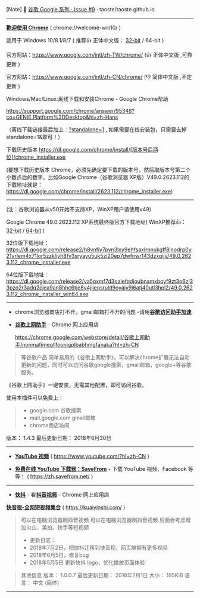 [Note] 🚀 [谷歌 Google 系列 · Issue #9](https://github.com/taoste/taoste.github.io/issues/9) · taoste/taoste.github.io

 -------------------------------------------
 
 [**歡迎使用 Chrome**](chrome://welcome-win10/)  ( chrome://welcome-win10/ )
 

适用于 Windows 10/8.1/8/7 ( 推荐👍 正体中文版： [32-bit](https://dl.google.com/tag/s/appguid%3D%7B8A69D345-D564-463C-AFF1-A69D9E530F96%7D%26iid%3D%7BCEEEAD0E-904A-E0EB-B655-AD430A6C79FA%7D%26lang%3Dzh-TW%26browser%3D3%26usagestats%3D0%26appname%3DGoogle%2520Chrome%26needsadmin%3Dprefers%26ap%3D-statsdef_1/update2/installers/ChromeSetup.exe) / 64-bit )

官方网站：https://www.google.com/intl/zh-TW/chrome/ (👍 正体中文版 ,可靠更新 )

官方网站：https://www.google.com/intl/zh-CN/chrome/ (👎 简体中文版 ,不定更新 )
 

Windows/Mac/Linux:离线下载和安装Chrome - Google Chrome帮助
 
https://support.google.com/chrome/answer/95346?co=GENIE.Platform%3DDesktop&hl=zh-Hans

（离线下载链接最后加上：[?standalone=1](https://support.google.com/chrome/answer/95346?co=GENIE.Platform%3DDesktop&hl=zh-Hans?standalone=1) , 如果需要在线安装包，只需要去掉standalone=1&即可！）



下载历史版本 https://dl.google.com/chrome/install/[版本号后两位]/chrome_installer.exe

(要想下载历史版本 Chrome，必须先确定要下载的版本号，然后取版本号第二个小数点后的数字。比如Google Chrome（谷歌浏览器 XP版）V49.0.2623.112的下载地址就是：https://dl.google.com/chrome/install/2623.112/chrome_installer.exe)

 -------------------------------------------
 
 (注：谷歌浏览器从v50开始不支持XP，WinXP用户请使用v49)
 
 Google Chrome 49.0.2623.112 XP系统最终版官方下载地址( WinXP推荐👍： [32-bit](https://dl.google.com/release2/h8vnfiy7pvn3lxy9ehfsaxlrnnukgff8jnodrp0y21vrlem4x71lor5zzkliyh8fv3sryayu5uk5zi20ep7dwfnwr143dzxqijv/49.0.2623.112_chrome_installer.exe) / [64-bit](https://dl.google.com/release2/va5qxmf7d3oalefqdjoubnamxboyf9zt3o6zj33pzo2r3adq2cjea9an8hhc6tje8y4jiieqsruld9oyajv9i6atj40utl3hpl2/49.0.2623.112_chrome_installer_win64.exe) )

32位版下载地址：
https://dl.google.com/release2/h8vnfiy7pvn3lxy9ehfsaxlrnnukgff8jnodrp0y21vrlem4x71lor5zzkliyh8fv3sryayu5uk5zi20ep7dwfnwr143dzxqijv/49.0.2623.112_chrome_installer.exe

64位版下载地址：
https://dl.google.com/release2/va5qxmf7d3oalefqdjoubnamxboyf9zt3o6zj33pzo2r3adq2cjea9an8hhc6tje8y4jiieqsruld9oyajv9i6atj40utl3hpl2/49.0.2623.112_chrome_installer_win64.exe
 
-------------------------------------------


- chrome浏览器商店打不开，gmail邮箱打不开的问题 -请用[**谷歌访问助手加速**](http://www.ggfwzs.com/)


- [**谷歌上网助手**](https://chrome.google.com/webstore/detail/谷歌上网助手/nonmafimegllfoonjgplbabhmgfanaka?hl=zh-CN) - Chrome 网上应用店

   https://chrome.google.com/webstore/detail/谷歌上网助手/nonmafimegllfoonjgplbabhmgfanaka?hl=zh-CN

> 等谷歌产品
> 简单易用的《谷歌上网助手》，可以解决chrome扩展无法自动更新的问题，同时可以访问谷歌google搜索，gmail邮箱，google+等谷歌服务。

《谷歌上网助手》一键安装，无需其他配置，即可访问谷歌。

使用本插件可以免费上：

>  - google.com     谷歌搜索
>  - mail.google.com   gmail邮箱
>  - chrome商店访问
> 

版本： 1.4.3
最后更新日期： 2018年6月30日

-------------------------------------------

- [**YouTube 视频**](https://www.youtube.com/?hl=zh-CN) 
( https://www.youtube.com/?hl=zh-CN ) 

- [**免费在线 YouTube 下载器：SaveFrom**](https://zh.savefrom.net/) - 下载 YouTube 视频、Facebook 等等！ ( https://zh.savefrom.net/ )

-------------------------------------------

- [**快抖**](https://chrome.google.com/webstore/detail/%E5%BF%AB%E6%8A%96-%E7%9C%8B%E6%8A%96%E9%9F%B3%E8%A7%86%E9%A2%91/encpgafgennbokknanpcnkandmnneohp?hl=zh-CN) - 看[**抖音视频**](https://www.douyin.com/) - Chrome 网上应用店

[**快音视-全网短视频集合**](https://kuaiyinshi.com/#video-pannel) ( https://kuaiyinshi.com/ )

> 可以在电脑浏览器刷抖音视频
> 可以在电脑浏览器刷抖音视频
> 后面会考虑增加火山、美拍、快手等短视频
> 
> - 更新日志：
> - 2018年7月2日，把快抖迁移到快音视，网页端拥有更多视频
> - 2018年6月5日，修复bug
> - 2018年5月5日 更新快抖 logo，优化播放页面体验

> 其他信息
> 版本： 1.0.0.7
> 最后更新日期： 2018年7月1日
> 大小： 195KiB
> 语言： 中文 (简体)

-------------------------------------------

